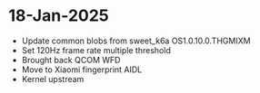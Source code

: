 # 18-Jan-2025
- Update common blobs from sweet_k6a OS1.0.10.0.THGMIXM
- Set 120Hz frame rate multiple threshold
- Brought back QCOM WFD
- Move to Xiaomi fingerprint AIDL
- Kernel upstream

